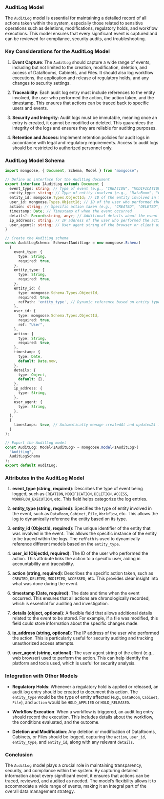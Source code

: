 ### AuditLog Model

The `AuditLog` model is essential for maintaining a detailed record of all actions taken within the system, especially those related to sensitive operations such as deletions, modifications, regulatory holds, and workflow executions. This model ensures that every significant event is captured and can be reviewed for compliance, security audits, and troubleshooting.

### **Key Considerations for the AuditLog Model**

1. **Event Capture**: The `AuditLog` should capture a wide range of events, including but not limited to the creation, modification, deletion, and access of DataRooms, Cabinets, and Files. It should also log workflow executions, the application and release of regulatory holds, and any changes to security settings.

2. **Traceability**: Each audit log entry must include references to the entity involved, the user who performed the action, the action taken, and the timestamp. This ensures that actions can be traced back to specific users and events.

3. **Security and Integrity**: Audit logs must be immutable, meaning once an entry is created, it cannot be modified or deleted. This guarantees the integrity of the logs and ensures they are reliable for auditing purposes.

4. **Retention and Access**: Implement retention policies for audit logs in accordance with legal and regulatory requirements. Access to audit logs should be restricted to authorized personnel only.

### **AuditLog Model Schema**

```typescript
import mongoose, { Document, Schema, Model } from "mongoose";

// Define an interface for the AuditLog document
export interface IAuditLog extends Document {
  event_type: string; // Type of event (e.g., "CREATION", "MODIFICATION", "DELETION", "ACCESS")
  entity_type: string; // Type of entity involved (e.g., "DataRoom", "Cabinet", "File", "Workflow")
  entity_id: mongoose.Types.ObjectId; // ID of the entity involved in the event
  user_id: mongoose.Types.ObjectId; // ID of the user who performed the action
  action: string; // Specific action taken (e.g., "CREATED", "DELETED", "MODIFIED")
  timestamp: Date; // Timestamp of when the event occurred
  details?: Record<string, any>; // Additional details about the event
  ip_address?: string; // IP address of the user who performed the action
  user_agent?: string; // User agent string of the browser or client used
}

// Create the AuditLog schema
const AuditLogSchema: Schema<IAuditLog> = new mongoose.Schema(
  {
    event_type: {
      type: String,
      required: true,
    },
    entity_type: {
      type: String,
      required: true,
    },
    entity_id: {
      type: mongoose.Schema.Types.ObjectId,
      required: true,
      refPath: 'entity_type', // Dynamic reference based on entity type
    },
    user_id: {
      type: mongoose.Schema.Types.ObjectId,
      required: true,
      ref: "User",
    },
    action: {
      type: String,
      required: true,
    },
    timestamp: {
      type: Date,
      default: Date.now,
    },
    details: {
      type: Object,
      default: {},
    },
    ip_address: {
      type: String,
    },
    user_agent: {
      type: String,
    },
  },
  {
    timestamps: true, // Automatically manage createdAt and updatedAt fields
  }
);

// Export the AuditLog model
const AuditLog: Model<IAuditLog> = mongoose.model<IAuditLog>(
  "AuditLog",
  AuditLogSchema
);
export default AuditLog;
```

### **Attributes in the AuditLog Model**

1. **event_type (string, required)**: Describes the type of event being logged, such as `CREATION`, `MODIFICATION`, `DELETION`, `ACCESS`, `WORKFLOW_EXECUTION`, etc. This field helps categorize the log entries.

2. **entity_type (string, required)**: Specifies the type of entity involved in the event, such as `DataRoom`, `Cabinet`, `File`, `Workflow`, etc. This allows the log to dynamically reference the entity based on its type.

3. **entity_id (ObjectId, required)**: The unique identifier of the entity that was involved in the event. This allows the specific instance of the entity to be traced within the logs. The `refPath` is used to dynamically reference different models based on the `entity_type`.

4. **user_id (ObjectId, required)**: The ID of the user who performed the action. This attribute links the action to a specific user, aiding in accountability and traceability.

5. **action (string, required)**: Describes the specific action taken, such as `CREATED`, `DELETED`, `MODIFIED`, `ACCESSED`, etc. This provides clear insight into what was done during the event.

6. **timestamp (Date, required)**: The date and time when the event occurred. This ensures that all actions are chronologically recorded, which is essential for auditing and investigation.

7. **details (object, optional)**: A flexible field that allows additional details related to the event to be stored. For example, if a file was modified, this field could store information about the specific changes made.

8. **ip_address (string, optional)**: The IP address of the user who performed the action. This is particularly useful for security auditing and tracking unauthorized access attempts.

9. **user_agent (string, optional)**: The user agent string of the client (e.g., web browser) used to perform the action. This can help identify the platform and tools used, which is useful for security analysis.

### **Integration with Other Models**

- **Regulatory Holds**: Whenever a regulatory hold is applied or released, an audit log entry should be created to document this action. The `entity_type` would be the type of entity affected (e.g., `DataRoom`, `Cabinet`, `File`), and `action` would be `HOLD_APPLIED` or `HOLD_RELEASED`.

- **Workflow Execution**: When a workflow is triggered, an audit log entry should record the execution. This includes details about the workflow, the conditions evaluated, and the outcome.

- **Deletion and Modification**: Any deletion or modification of DataRooms, Cabinets, or Files should be logged, capturing the `action`, `user_id`, `entity_type`, and `entity_id`, along with any relevant `details`.

### **Conclusion**

The `AuditLog` model plays a crucial role in maintaining transparency, security, and compliance within the system. By capturing detailed information about every significant event, it ensures that actions can be traced, reviewed, and audited as needed. The model’s flexibility allows it to accommodate a wide range of events, making it an integral part of the overall data management strategy.
